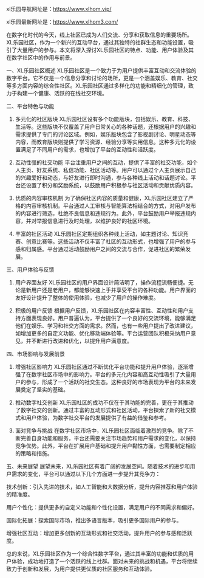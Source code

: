 
xl乐园导航网址是：https://www.xlhom.vip/

xl乐园最新网址是：https://www.xlhom3.com/

在数字化时代的今天，线上社区已成为人们交流、分享和获取信息的重要场所。XL乐园社区，作为一个新兴的互动平台，通过其独特的社群生态和功能设置，吸引了大量用户的参与。本文将深入探讨XL乐园社区的特点、功能、用户体验及其在数字社区中的作用与前景。

一、XL乐园社区概述
XL乐园社区是一个致力于为用户提供丰富互动和交流体验的数字平台。它不仅是一个信息分享和讨论的场所，更是一个涵盖娱乐、教育、社交等多方面内容的综合性社区。XL乐园社区通过多样化的功能和精细化的管理，致力于构建一个健康、活跃的在线社交环境。

二、平台特色与功能
1. 多元化的社区版块
XL乐园社区设有多个功能版块，包括娱乐、教育、科技、生活等。这些版块不仅覆盖了用户日常关心的各种话题，还根据用户的兴趣和需求提供了专门的讨论区域。例如，娱乐版块包含了影视剧讨论、明星动态等内容，而教育版块则提供了学习资源、经验分享等实用信息。这种多元化的设置满足了不同用户的需求，也增加了平台的互动性和活跃度。

2. 互动性强的社交功能
平台注重用户之间的互动，提供了丰富的社交功能，如个人主页、好友系统、私信功能、社区活动等。用户可以通过个人主页展示自己的兴趣爱好和动态，与好友进行即时沟通，参与各种线上活动和话题讨论。平台还设置了积分和奖励系统，以鼓励用户积极参与社区活动和贡献优质内容。

3. 优质的内容审核机制
为了确保社区内容的质量和健康，XL乐园社区建立了严格的内容审核机制。平台通过人工审核与智能算法相结合的方式，对用户发布的内容进行筛选，杜绝不良信息和违规行为。此外，平台鼓励用户举报违规内容，并对举报信息进行及时处理，以维护良好的社区环境。

4. 丰富的社区活动
XL乐园社区定期组织各种线上活动，如主题讨论、知识竞赛、创意比赛等。这些活动不仅丰富了社区的互动形式，也增强了用户的参与感和归属感。平台通过活动鼓励用户之间的交流与合作，促进社区的繁荣发展。

三、用户体验与反馈
1. 用户界面友好
XL乐园社区的用户界面设计简洁明了，操作流程流畅便捷。无论是新用户还是老用户，都能够快速上手并享受平台的各种功能。用户界面的友好设计提升了整体的使用体验，也减少了用户的操作难度。

2. 积极的用户反馈
根据用户反馈，XL乐园社区在内容丰富性、互动性和用户支持方面表现良好。用户普遍认为，平台提供了一个良好的交流环境，能够满足他们在娱乐、学习和社交方面的需求。然而，也有一些用户提出了改进建议，如增加更多的自定义功能、优化移动端体验等。平台运营团队积极采纳用户意见，并不断进行改进和优化，以提升用户满意度。

四、市场影响与发展前景
1. 增强社区影响力
XL乐园社区通过不断优化平台功能和提升用户体验，逐渐增强了在数字社区市场中的影响力。平台的多元化内容和高互动性吸引了大量用户的参与，形成了一个活跃的社交生态。这种良好的市场表现为平台的未来发展奠定了坚实的基础。

2. 推动数字社交创新
XL乐园社区的成功不仅在于其功能的完善，更在于其推动了数字社交的创新。通过丰富的互动形式和社区活动，平台探索了新的社交模式和用户体验，为数字社交平台的发展提供了有益的借鉴和参考。

3. 面对竞争与挑战
在数字社区市场中，XL乐园社区面临着激烈的竞争。除了不断完善自身功能和服务，平台还需要关注市场趋势和用户需求的变化，以保持竞争优势。此外，平台在扩展用户基础和提升用户黏性方面，也需要制定相应的策略和措施。

五、未来展望
展望未来，XL乐园社区有着广阔的发展空间。随着技术的进步和用户需求的变化，平台可以通过以下几个方面进一步提升其竞争力：

技术创新：引入先进的技术，如人工智能和大数据分析，提升内容推荐和用户体验的精准度。

用户个性化：提供更多的自定义功能和个性化设置，满足用户的不同需求和偏好。

国际化拓展：探索国际市场，推出多语言版本，吸引更多国际用户的参与。

增强社区互动：增加更多创新的互动形式和社交活动，提升用户的参与感和活跃度。

总的来说，XL乐园社区作为一个综合性数字平台，通过其丰富的功能和优质的用户体验，成功地打造了一个活跃的线上社群。面对未来的挑战和机遇，平台将继续致力于创新和发展，为用户提供更优质的社区服务和互动体验。
